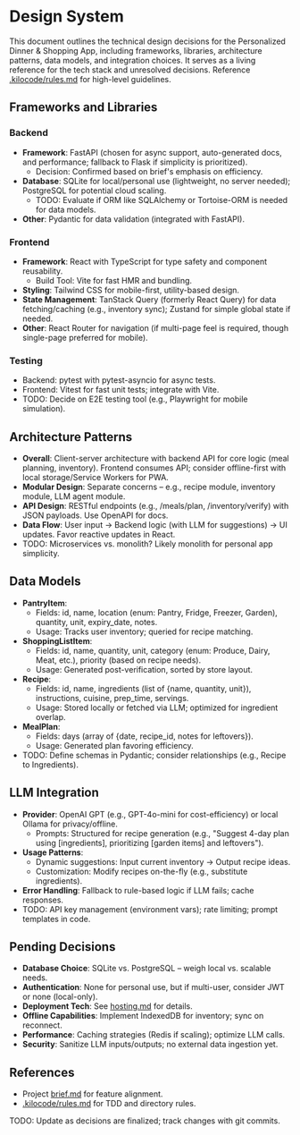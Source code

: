 # Design System

This document outlines the technical design decisions for the Personalized Dinner & Shopping App, including frameworks, libraries, architecture patterns, data models, and integration choices. It serves as a living reference for the tech stack and unresolved decisions. Reference [.kilocode/rules.md](../.kilocode/rules.md) for high-level guidelines.

## Frameworks and Libraries

### Backend
- **Framework**: FastAPI (chosen for async support, auto-generated docs, and performance; fallback to Flask if simplicity is prioritized).
  - Decision: Confirmed based on brief's emphasis on efficiency.
- **Database**: SQLite for local/personal use (lightweight, no server needed); PostgreSQL for potential cloud scaling.
  - TODO: Evaluate if ORM like SQLAlchemy or Tortoise-ORM is needed for data models.
- **Other**: Pydantic for data validation (integrated with FastAPI).

### Frontend
- **Framework**: React with TypeScript for type safety and component reusability.
  - Build Tool: Vite for fast HMR and bundling.
- **Styling**: Tailwind CSS for mobile-first, utility-based design.
- **State Management**: TanStack Query (formerly React Query) for data fetching/caching (e.g., inventory sync); Zustand for simple global state if needed.
- **Other**: React Router for navigation (if multi-page feel is required, though single-page preferred for mobile).

### Testing
- Backend: pytest with pytest-asyncio for async tests.
- Frontend: Vitest for fast unit tests; integrate with Vite.
- TODO: Decide on E2E testing tool (e.g., Playwright for mobile simulation).

## Architecture Patterns
- **Overall**: Client-server architecture with backend API for core logic (meal planning, inventory). Frontend consumes API; consider offline-first with local storage/Service Workers for PWA.
- **Modular Design**: Separate concerns – e.g., recipe module, inventory module, LLM agent module.
- **API Design**: RESTful endpoints (e.g., /meals/plan, /inventory/verify) with JSON payloads. Use OpenAPI for docs.
- **Data Flow**: User input → Backend logic (with LLM for suggestions) → UI updates. Favor reactive updates in React.
- TODO: Microservices vs. monolith? Likely monolith for personal app simplicity.

## Data Models
- **PantryItem**:
  - Fields: id, name, location (enum: Pantry, Fridge, Freezer, Garden), quantity, unit, expiry_date, notes.
  - Usage: Tracks user inventory; queried for recipe matching.
- **ShoppingListItem**:
  - Fields: id, name, quantity, unit, category (enum: Produce, Dairy, Meat, etc.), priority (based on recipe needs).
  - Usage: Generated post-verification, sorted by store layout.
- **Recipe**:
  - Fields: id, name, ingredients (list of {name, quantity, unit}), instructions, cuisine, prep_time, servings.
  - Usage: Stored locally or fetched via LLM; optimized for ingredient overlap.
- **MealPlan**:
  - Fields: days (array of {date, recipe_id, notes for leftovers}).
  - Usage: Generated plan favoring efficiency.
- TODO: Define schemas in Pydantic; consider relationships (e.g., Recipe to Ingredients).

## LLM Integration
- **Provider**: OpenAI GPT (e.g., GPT-4o-mini for cost-efficiency) or local Ollama for privacy/offline.
  - Prompts: Structured for recipe generation (e.g., "Suggest 4-day plan using [ingredients], prioritizing [garden items] and leftovers").
- **Usage Patterns**: 
  - Dynamic suggestions: Input current inventory → Output recipe ideas.
  - Customization: Modify recipes on-the-fly (e.g., substitute ingredients).
- **Error Handling**: Fallback to rule-based logic if LLM fails; cache responses.
- TODO: API key management (environment vars); rate limiting; prompt templates in code.

## Pending Decisions
- **Database Choice**: SQLite vs. PostgreSQL – weigh local vs. scalable needs.
- **Authentication**: None for personal use, but if multi-user, consider JWT or none (local-only).
- **Deployment Tech**: See [hosting.md](hosting.md) for details.
- **Offline Capabilities**: Implement IndexedDB for inventory; sync on reconnect.
- **Performance**: Caching strategies (Redis if scaling); optimize LLM calls.
- **Security**: Sanitize LLM inputs/outputs; no external data ingestion yet.

## References
- Project [brief.md](brief.md) for feature alignment.
- [.kilocode/rules.md](../.kilocode/rules.md) for TDD and directory rules.

TODO: Update as decisions are finalized; track changes with git commits.